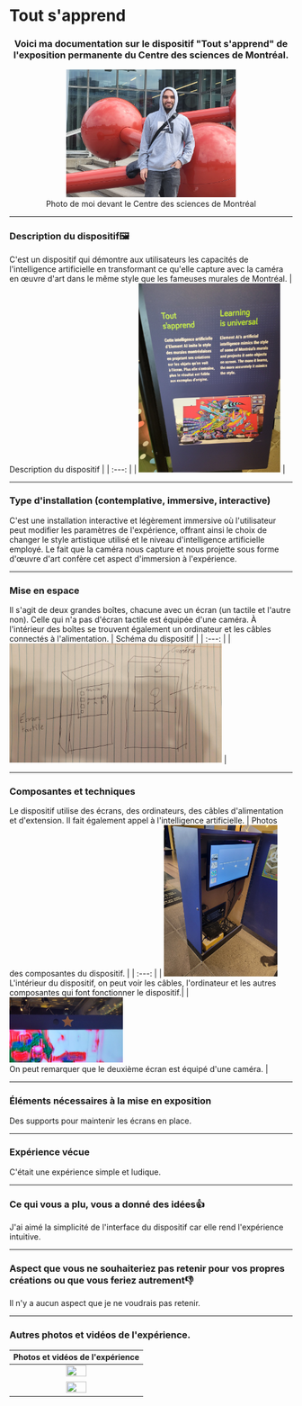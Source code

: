 # Tout s'apprend
<h3 align="center">Voici ma documentation sur le dispositif "Tout s'apprend" de l'exposition permanente du Centre des sciences de Montréal.</h3>
<p align="center">
  <img src="./media/C_d_s_photo_de_moi_devant.jpg" width=60% height=60%>
<br>Photo de moi devant le Centre des sciences de Montréal</br>
</p>

***
### Description du dispositif🖼️
C'est un dispositif qui démontre aux utilisateurs les capacités de l'intelligence artificielle en transformant ce qu'elle capture avec la caméra en œuvre d'art dans le même style que les fameuses murales de Montréal. 
| Description du dispositif |
| :---: |
| <img src="./media/C_d_s_description_dispositif.jpg/" width=50%> |
***
### Type d'installation (contemplative, immersive, interactive)
C'est une installation interactive et légèrement immersive où l'utilisateur peut modifier les paramètres de l'expérience, offrant ainsi le choix de changer le style artistique utilisé et le niveau d'intelligence artificielle employé. Le fait que la caméra nous capture et nous projette sous forme d'œuvre d'art confère cet aspect d'immersion à l'expérience.

***

### Mise en espace
Il s'agit de deux grandes boîtes, chacune avec un écran (un tactile et l'autre non). Celle qui n'a pas d'écran tactile est équipée d'une caméra. À l'intérieur des boîtes se trouvent également un ordinateur et les câbles connectés à l'alimentation.
| Schéma du dispositif |
| :---: |
|<img src="./media/C_d_s_schema_dispositif.png" width=75%> |
***
### Composantes et techniques
Le dispositif utilise des écrans, des ordinateurs, des câbles d'alimentation et d'extension. Il fait également appel à l'intelligence artificielle.
| Photos des composantes du dispositif. |
| :---: |
| <img src="./media/C_d_s_interieur_dispositif.jpg" width=40%> <br> L'intérieur du dispositif, on peut voir les câbles, l'ordinateur et les autres composantes qui font fonctionner le dispositif.| 
| <img src="./media/C_d_s_dispositif_camera.png" width=40%> <br> On peut remarquer que le deuxième écran est équipé d'une caméra. |
***
### Éléments nécessaires à la mise en exposition
Des supports pour maintenir les écrans en place.
***
### Expérience vécue
C'était une expérience simple et ludique.
***
### Ce qui vous a plu, vous a donné des idées👍
J'ai aimé la simplicité de l'interface du dispositif car elle rend l'expérience intuitive.
***
### Aspect que vous ne souhaiteriez pas retenir pour vos propres créations ou que vous feriez autrement👎
Il n'y a aucun aspect que je ne voudrais pas retenir.
***
### Autres photos et vidéos de l'expérience.
| Photos et vidéos de l'expérience |
| :---: |
| <img src="./media/" width="40%" height="40%"> |
| <img src="./media/" width="40%" height="40%"> |
